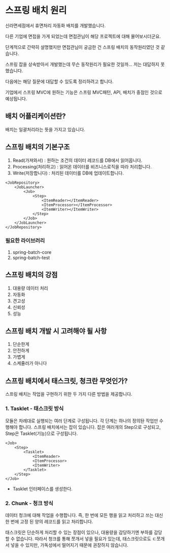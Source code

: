 # 스프링 배치 원리

신라면세점에서 휴면처리 자동화 배치를 개발했습니다.

다른 기업에 면접을 가게 되었는데 면접관님이 해당 프로젝트에 대해 물어보시더군요.

단계적으로 간략히 설명했지만 면접관님이 궁금한 건 스프링 배치의 동작원리였던 것 같습니다.

스프링 잡을 상속받아서 개발했는데 무슨 동작원리가 필요한 것일까... 저는 대답하지 못했습니다.

다음에는 해당 질문에 대답할 수 있도록 정리하려고 합니다.

기업에서 스프링 MVC에 원하는 기능은 스프링 MVC패턴, API, 배치가 중점인 것으로 예상됩니다.

## 배치 어플리케이션란?
배치는 일괄처리라는 뜻을 가지고 있습니다.

## 스프링 배치의 기본구조
1. Read(가져와서) : 원하는 조건의 데이터 레코드를 DB에서 읽어옵니다.
2. Processing(처리하고) : 읽어온 데이터를 비즈니스로직을 따라 처리합니다.
3. Write(저장합니다) : 처리된 데이터를 DB에 업데이트합니다.

```
<JobRepository>
	<JobLauncher>
		<Job>
			<Step>
				<ItemReader></ItemReader>
				<ItemProcessor></ItemProcessor>
				<ItemWriter></ItemWriter>
			</Step>
		</Job>
	</JobLauncher>
</JobRepository>
```

### 필요한 라이브러리
1. spring-batch-core
2. spring-batch-test

## 스프링 배치의 강점
1. 대용량 데이터 처리
2. 자동화
3. 견고성
4. 신뢰성
5. 성능

## 스프링 배치 개발 시 고려해야 될 사항
1. 단순한게
2. 안전하게
3. 가볍게
4. 스케쥴러가 아니다

## 스프링 배치에서 태스크릿, 청크란 무엇인가?
스프링 배치는 작업을 구현하기 위한 두 가지 다른 방법을 제공합니다.


### 1. Tasklet - 태스크릿 방식
모듈은 차례대로 실행되는 여러 단계로 구성됩니다. 각 단계는 하나의 정의돤 작업만 수행해야 합니다.
스프링 배치에서는 잡이 있습니다. 잡은 여러개의 Step으로 구성되고, Step은 Tasklet(기능)으로 구성됩니다.

```
<Job>
	<Step>
		<Tasklet>
			<ItemReader>
			<ItemProcessor>
			<ItemWriter>
		</Tasklet>
	</Step>
</Job>
```

- Tasklet 인터페이스를 생성한다.

### 2. Chunk - 청크 방식
데이터 청크에 대해 작업을 수행합니다. 즉, 한 번에 모든 행을 읽고 처리하고 쓰는 대신 한 번에 고정 된 양의 레코드를 읽고 처리합니다.

태스크릿은 단순하게 처리할 수 있는 장점이 있으나, 대용량을 감당하기엔 부하를 감당할 수 없습니다.
따라서 청크를 통해 쪼개서 넣을 필요가 있는데, 태스크릿으로도 ㄷ쪼개서 넣을 수 있지만, 가독성에서 떨어지기 때문에 권장하지 않습니다.


























